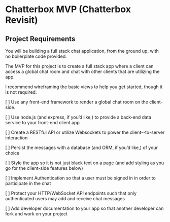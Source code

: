 Chatterbox MVP (Chatterbox Revisit)
===================================

Project Requirements 
--------------------

You will be building a full stack chat application, from the ground up, with no boilerplate code provided.

The MVP for this project is to create a full stack app where a client can access a global chat room and chat with other clients that are utilizing the app.

I recommend wireframing the basic views to help you get started, though it is not required.

[ ] Use any front-end framework to render a global chat room on the client-side.

[ ] Use node.js (and express, if you’d like,) to provide a back-end data service to your front-end client app

[ ] Create a RESTful API or utilize Websockets to power the client--to-server interaction

[ ] Persist the messages with a database (and ORM, if you’d like,) of your choice

[ ] Style the app so it is not just black text on a page (and add styling as you go for the client-side features below)

[ ] Implement Authentication so that a user must be signed in in order to participate in the chat

[ ] Protect your HTTP/WebSocket API endpoints such that only authenticated users may add and receive chat messages

[ ] Add developer documentation to your app so that another developer can fork and work on your project